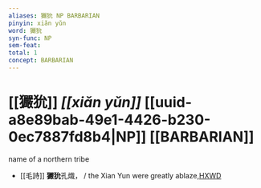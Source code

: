 ```yaml
---
aliases: 玁狁 NP BARBARIAN
pinyin: xiǎn yǔn
word: 玁狁
syn-func: NP
sem-feat: 
total: 1
concept: BARBARIAN 
---
```

# [[玁狁]] *[[xiǎn yǔn]]*  [[uuid-a8e89bab-49e1-4426-b230-0ec7887fd8b4|NP]] [[BARBARIAN]]
name of a northern tribe
 - [[毛詩]] **玁狁**孔熾， / the Xian Yun were greatly ablaze,[HXWD](https://hxwd.org/textview.html?location=KR1c0001_tls_017-48a.6)